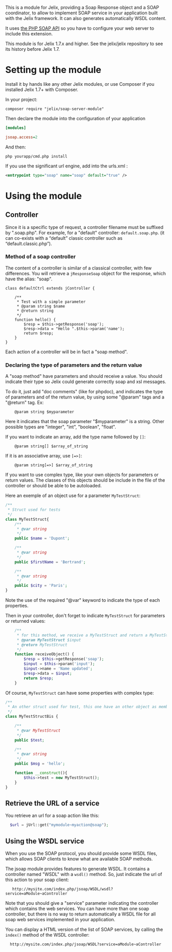This is a module for Jelix, providing a Soap Response object and a SOAP coordinator,
to allow to implement SOAP service in your application built with the Jelix framework.
It can also generates automatically WSDL content.

It uses [the PHP SOAP API](http://www.php.net/manual/fr/book.soap.php)
so you have to configure your web server to include this extension.

This module is for Jelix 1.7.x and higher. See the jelix/jelix repository to see
its history before Jelix 1.7.

Setting up the module
=====================

Install it by hands like any other Jelix modules, or use Composer if you installed
Jelix 1.7+ with Composer.

In your project:

```
composer require "jelix/soap-server-module"
```

Then declare the module into the configuration of your application

```ini
[modules]

jsoap.access=2
```

And then:

```
php yourapp/cmd.php install
```

If you use the significant url engine, add into the urls.xml :

```xml
<entrypoint type="soap" name="soap" default="true" />
```


Using the module
================

Controller
----------

Since it is a specific type of request, a controller filename must be suffixed
by ".soap.php". For example, for a "default" controller: ```default.soap.php```.
(it can co-exists with a “default” classic controller such as
“default.classic.php”).

### Method of a soap controller

The content of a controller is similar of a classical controller, with few
differences. You will retrieve a ```jResponseSoap``` object for the response,
which have the alias: "soap".

```php>
class defaultCtrl extends jController {

    /** 
     * Test with a simple parameter
     * @param string $name
     * @return string
     */
    function hello() {
        $resp = $this->getResponse('soap');
        $resp->data = "Hello ".$this->param('name');
        return $resp;
    }
}
```

Each action of a controller will be in fact a "soap method".

### Declaring the type of parameters and the return value

A "soap method" have parameters and should receive a value. You should indicate
their type so Jelix could generate correctly soap and xsl messages.

To do it, just add "doc comments" (like for phpdoc), and indicates the type of
parameters and of the return value, by using some "@param" tags and a "@return"
tag. Ex:

```
    @param string $myparameter
```

Here it indicates that the soap parameter "$myparameter" is a string. Other
possible types are "integer", "int", "boolean", "float".

If you want to indicate an array, add the type name followed by ```[]```:

```
    @param string[] $array_of_string
```

If it is an associative array, use ```[=>]```:

```
    @param string[=>] $array_of_string
```


If you want to use complex type, like your own objects for parameters or return
values. The classes of this objects should be include in the file of the
controller or should be able to be autoloaded.


Here an exemple of an object use for a parameter ```MyTestStruct```:

```php
/**
 * Struct used for tests
 */
class MyTestStruct{
    /**
     * @var string
     */
    public $name = 'Dupont';

    /**
     * @var string
     */
    public $firstName = 'Bertrand';

    /**
     * @var string
     */
    public $city = 'Paris';
}
```

Note the use of the required "@var" keyword to indicate the type of each properties.

Then in your controller, don't forget to indicate ```MyTestStruct``` for
parameters or returned values:

```php
    /** 
     * for this method, we receive a MyTestStruct and return a MyTestStruct object
     * @param MyTestStruct $input
     * @return MyTestStruct
     */
    function receiveObject() {
        $resp = $this->getResponse('soap');
        $input = $this->param('input');
        $input->name = 'Name updated';
        $resp->data = $input;
        return $resp;
    }
```

Of course, ```MyTestStruct``` can have some properties with complex type:

```php
/**
 * An other struct used for test, this one have an other object as member propertie
 */
class MyTestStructBis {

    /**
     * @var MyTestStruct
     */
    public $test;

    /**
     * @var string
     */
    public $msg = 'hello';

    function __construct(){
        $this->test = new MyTestStruct();
    }
}
```

Retrieve the URL of a service
-----------------------------

You retrieve an url for a soap action like this:

```php
  $url = jUrl::get("mymodule~myaction@soap");
```


Using the WSDL service
----------------------

When you use the SOAP protocol, you should provide some WSDL files, which allows
SOAP clients to know what are available SOAP methods.

The jsoap module provides features to generate WSDL. It contains a controller
named "WSDL" with a ```wsdl()``` method. So, just indicate the url of this
action to your soap client:

```
   http://mysite.com/index.php/jsoap/WSDL/wsdl?service=aModule~aController
```


Note that you should give a "service" parameter indicating the controller which
contains the web services. You can have more than one soap controller, but there
is no way to return automatically a WSDL file for all soap web services
implemented in your application.

You can display a HTML version of the list of SOAP services, by calling the
```index()``` method of the WSDL controller:

```
  http://mysite.com/index.php/jsoap/WSDL?service=aModule~aController
```

